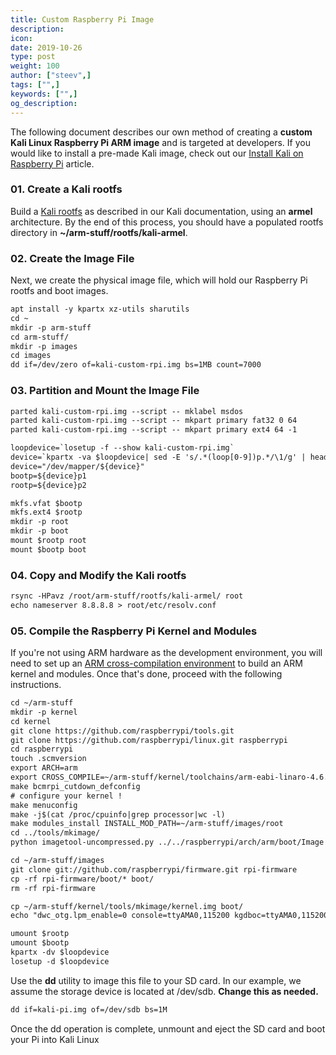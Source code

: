 ```yaml
---
title: Custom Raspberry Pi Image
description:
icon:
date: 2019-10-26
type: post
weight: 100
author: ["steev",]
tags: ["",]
keywords: ["",]
og_description:
---
```


The following document describes our own method of creating a **custom Kali Linux Raspberry Pi ARM image** and is targeted at developers. If you would like to install a pre-made Kali image, check out our [Install Kali on Raspberry Pi](/docs/arm/kali-linux-raspberry-pi/) article.

### 01. Create a Kali rootfs

Build a [Kali rootfs](/docs/development/kali-linux-arm-chroot/) as described in our Kali documentation, using an **armel** architecture. By the end of this process, you should have a populated rootfs directory in **~/arm-stuff/rootfs/kali-armel**.

### 02. Create the Image File

Next, we create the physical image file, which will hold our Raspberry Pi rootfs and boot images.

```markdown
apt install -y kpartx xz-utils sharutils
cd ~
mkdir -p arm-stuff
cd arm-stuff/
mkdir -p images
cd images
dd if=/dev/zero of=kali-custom-rpi.img bs=1MB count=7000
```

### 03. Partition and Mount the Image File

```markdown
parted kali-custom-rpi.img --script -- mklabel msdos
parted kali-custom-rpi.img --script -- mkpart primary fat32 0 64
parted kali-custom-rpi.img --script -- mkpart primary ext4 64 -1
```

```html
loopdevice=`losetup -f --show kali-custom-rpi.img`
device=`kpartx -va $loopdevice| sed -E 's/.*(loop[0-9])p.*/\1/g' | head -1`
device="/dev/mapper/${device}"
bootp=${device}p1
rootp=${device}p2

mkfs.vfat $bootp
mkfs.ext4 $rootp
mkdir -p root
mkdir -p boot
mount $rootp root
mount $bootp boot
```

### 04. Copy and Modify the Kali rootfs

```markdown
rsync -HPavz /root/arm-stuff/rootfs/kali-armel/ root
echo nameserver 8.8.8.8 > root/etc/resolv.conf
```

### 05. Compile the Raspberry Pi Kernel and Modules

If you're not using ARM hardware as the development environment, you will need to set up an [ARM cross-compilation environment](/docs/development/arm-cross-compilation-environment/) to build an ARM kernel and modules. Once that's done, proceed with the following instructions.

```html
cd ~/arm-stuff
mkdir -p kernel
cd kernel
git clone https://github.com/raspberrypi/tools.git
git clone https://github.com/raspberrypi/linux.git raspberrypi
cd raspberrypi
touch .scmversion
export ARCH=arm
export CROSS_COMPILE=~/arm-stuff/kernel/toolchains/arm-eabi-linaro-4.6.2/bin/arm-eabi-
make bcmrpi_cutdown_defconfig
# configure your kernel !
make menuconfig
make -j$(cat /proc/cpuinfo|grep processor|wc -l)
make modules_install INSTALL_MOD_PATH=~/arm-stuff/images/root
cd ../tools/mkimage/
python imagetool-uncompressed.py ../../raspberrypi/arch/arm/boot/Image
```

```markdown
cd ~/arm-stuff/images
git clone git://github.com/raspberrypi/firmware.git rpi-firmware
cp -rf rpi-firmware/boot/* boot/
rm -rf rpi-firmware

cp ~/arm-stuff/kernel/tools/mkimage/kernel.img boot/
echo "dwc_otg.lpm_enable=0 console=ttyAMA0,115200 kgdboc=ttyAMA0,115200 console=tty1 root=/dev/mmcblk0p2 rootfstype=ext4 rootwait" > boot/cmdline.txt
```

```markdown
umount $rootp
umount $bootp
kpartx -dv $loopdevice
losetup -d $loopdevice
```

Use the **dd** utility to image this file to your SD card. In our example, we assume the storage device is located at /dev/sdb. **Change this as needed.**

```markdown
dd if=kali-pi.img of=/dev/sdb bs=1M
```

Once the dd operation is complete, unmount and eject the SD card and boot your Pi into Kali Linux
